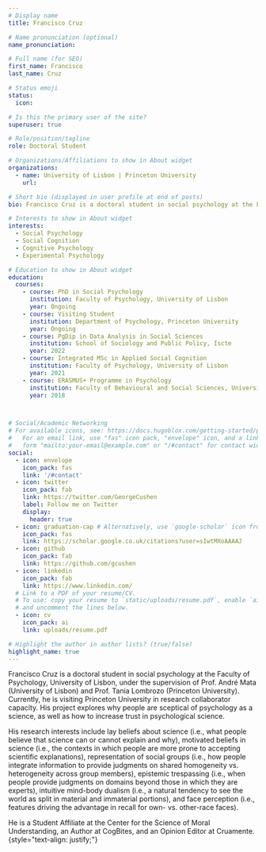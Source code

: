 ```yaml
---
# Display name
title: Francisco Cruz

# Name pronunciation (optional)
name_pronunciation: 

# Full name (for SEO)
first_name: Francisco
last_name: Cruz

# Status emoji
status:
  icon: 

# Is this the primary user of the site?
superuser: true

# Role/position/tagline
role: Doctoral Student

# Organizations/Affiliations to show in About widget
organizations:
  - name: University of Lisbon | Princeton University
    url:

# Short bio (displayed in user profile at end of posts)
bio: Francisco Cruz is a doctoral student in social psychology at the Faculty of Psychology, University of Lisbon, under the supervision of Prof. André Mata (University of Lisbon) and Prof. Tania Lombrozo (Princeton University). Currently, he is visiting Princeton University in research collaborator capacity. His project explores why people are sceptical of psychology as a science, as well as how to increase trust in psychological science. His research interests include lay beliefs about science (i.e., what people believe that science can or cannot explain and why), motivated beliefs in science (i.e., the contexts in which people are more prone to accepting scientific explanations), representation of social groups (i.e., how people integrate information to provide judgments on shared homogeneity vs. heterogeneity across group members), epistemic trespassing (i.e., when people provide judgments on domains beyond those in which they are experts), intuitive mind-body dualism (i.e., a natural tendency to see the world as split in material and immaterial portions), and face perception (i.e., features driving the advantage in recall for own- vs. other-race faces). He is a Student Affiliate at the Center for the Science of Moral Understanding, an Author at CogBites, and an Opinion Editor at Cruamente.

# Interests to show in About widget
interests:
  - Social Psychology
  - Social Cognition
  - Cognitive Psychology
  - Experimental Psychology

# Education to show in About widget
education:
  courses:
    - course: PhD in Social Psychology
      institution: Faculty of Psychology, University of Lisbon
      year: Ongoing
    - course: Visiting Student
      institution: Department of Psychology, Princeton University
      year: Ongoing
    - course: PgDip in Data Analysis in Social Sciences
      institution: School of Sociology and Public Policy, Iscte
      year: 2022
    - course: Integrated MSc in Applied Social Cognition
      institution: Faculty of Psychology, University of Lisbon
      year: 2021
    - course: ERASMUS+ Programme in Psychology
      institution: Faculty of Behavioural and Social Sciences, University of Groningen
      year: 2018



# Social/Academic Networking
# For available icons, see: https://docs.hugoblox.com/getting-started/page-builder/#icons
#   For an email link, use "fas" icon pack, "envelope" icon, and a link in the
#   form "mailto:your-email@example.com" or "/#contact" for contact widget.
social:
  - icon: envelope
    icon_pack: fas
    link: '/#contact'
  - icon: twitter
    icon_pack: fab
    link: https://twitter.com/GeorgeCushen
    label: Follow me on Twitter
    display:
      header: true
  - icon: graduation-cap # Alternatively, use `google-scholar` icon from `ai` icon pack
    icon_pack: fas
    link: https://scholar.google.co.uk/citations?user=sIwtMXoAAAAJ
  - icon: github
    icon_pack: fab
    link: https://github.com/gcushen
  - icon: linkedin
    icon_pack: fab
    link: https://www.linkedin.com/
  # Link to a PDF of your resume/CV.
  # To use: copy your resume to `static/uploads/resume.pdf`, enable `ai` icons in `params.yaml`,
  # and uncomment the lines below.
  - icon: cv
    icon_pack: ai
    link: uploads/resume.pdf

# Highlight the author in author lists? (true/false)
highlight_name: true
---
```


Francisco Cruz is a doctoral student in social psychology at the Faculty of Psychology, University of Lisbon, under the supervision of Prof. André Mata (University of Lisbon) and Prof. Tania Lombrozo (Princeton University). Currently, he is visiting Princeton University in research collaborator capacity. His project explores why people are sceptical of psychology as a science, as well as how to increase trust in psychological science. 

His research interests include lay beliefs about science (i.e., what people believe that science can or cannot explain and why), motivated beliefs in science (i.e., the contexts in which people are more prone to accepting scientific explanations), representation of social groups (i.e., how people integrate information to provide judgments on shared homogeneity vs. heterogeneity across group members), epistemic trespassing (i.e., when people provide judgments on domains beyond those in which they are experts), intuitive mind-body dualism (i.e., a natural tendency to see the world as split in material and immaterial portions), and face perception (i.e., features driving the advantage in recall for own- vs. other-race faces). 

He is a Student Affiliate at the Center for the Science of Moral Understanding, an Author at CogBites, and an Opinion Editor at Cruamente.
{style="text-align: justify;"}
